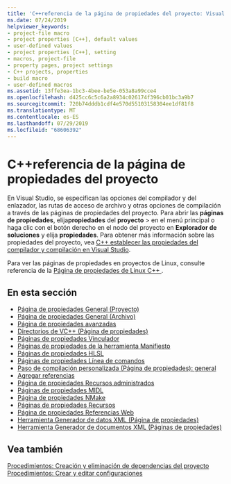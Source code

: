 ```yaml
---
title: 'C++referencia de la página de propiedades del proyecto: Visual Studio'
ms.date: 07/24/2019
helpviewer_keywords:
- project-file macro
- project properties [C++], default values
- user-defined values
- project properties [C++], setting
- macros, project-file
- property pages, project settings
- C++ projects, properties
- build macro
- user-defined macros
ms.assetid: 13ffe3ea-1bc3-4bee-be5e-053a8a99cce4
ms.openlocfilehash: d425cc6c5c6a2a8934c026174f396cb01bc3a9b7
ms.sourcegitcommit: 720b74dddb1cdf4e570d55103158304ee1df81f8
ms.translationtype: MT
ms.contentlocale: es-ES
ms.lasthandoff: 07/29/2019
ms.locfileid: "68606392"
---
```

# <a name="c-project-property-page-reference"></a>C++referencia de la página de propiedades del proyecto

En Visual Studio, se especifican las opciones del compilador y del enlazador, las rutas de acceso de archivo y otras opciones de compilación a través de las páginas de propiedades del proyecto. Para abrir las **páginas de propiedades**, elija**propiedades** del **proyecto** > en el menú principal o haga clic con el botón derecho en el nodo del proyecto en **Explorador de soluciones** y elija **propiedades**. Para obtener más información sobre las propiedades del proyecto, vea [ C++ establecer las propiedades del compilador y compilación en Visual Studio](../working-with-project-properties.md).

Para ver las páginas de propiedades en proyectos de Linux, consulte referencia de la [Página de propiedades de Linux C++ ](../../linux/prop-pages-linux.md).

## <a name="in-this-section"></a>En esta sección

- [Página de propiedades General (Proyecto)](general-property-page-project.md)
- [Página de propiedades General (Archivo)](general-property-page-file.md)
- [Página de propiedades avanzadas](advanced-property-page.md)
- [Directorios de VC++ (Página de propiedades)](vcpp-directories-property-page.md)
- [Páginas de propiedades Vinculador](linker-property-pages.md)
- [Páginas de propiedades de la herramienta Manifiesto](manifest-tool-property-pages.md)
- [Páginas de propiedades HLSL](hlsl-property-pages.md)
- [Páginas de propiedades Línea de comandos](command-line-property-pages.md)
- [Paso de compilación personalizada (Página de propiedades): general](custom-build-step-property-page-general.md)
- [Agregar referencias](../adding-references-in-visual-cpp-projects.md)
- [Página de propiedades Recursos administrados](managed-resources-property-page.md)
- [Páginas de propiedades MIDL](midl-property-pages.md)
- [Página de propiedades NMake](nmake-property-page.md)
- [Páginas de propiedades Recursos](resources-property-pages.md)
- [Página de propiedades Referencias Web](web-references-property-page.md)
- [Herramienta Generador de datos XML (Página de propiedades)](xml-data-generator-tool-property-page.md)
- [Herramienta Generador de documentos XML (Páginas de propiedades)](xml-document-generator-tool-property-pages.md)

## <a name="see-also"></a>Vea también

[Procedimientos: Creación y eliminación de dependencias del proyecto](/visualstudio/ide/how-to-create-and-remove-project-dependencies)<br/>
[Procedimientos: Crear y editar configuraciones](/visualstudio/ide/how-to-create-and-edit-configurations)
